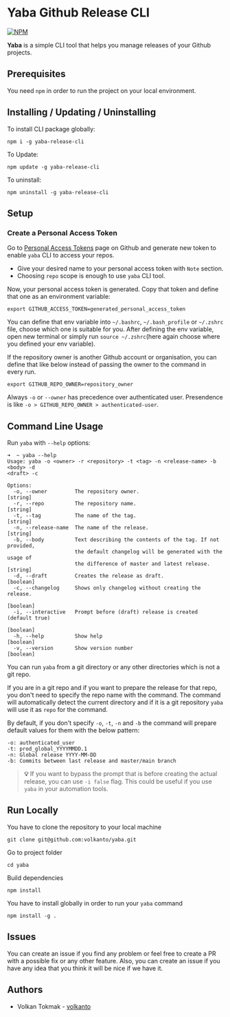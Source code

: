 # Yaba Github Release CLI

[![NPM](https://nodei.co/npm/yaba-release-cli.png?downloads=true&stars=true)](https://www.npmjs.com/package/yaba-release-cli)

**Yaba** is a simple CLI tool that helps you manage releases of your Github projects.

## Prerequisites

You need `npm` in order to run the project on your local environment.

## Installing / Updating / Uninstalling

To install CLI package globally:

```shell
npm i -g yaba-release-cli
```

To Update:

```shell
npm update -g yaba-release-cli
```

To uninstall:

```shell
npm uninstall -g yaba-release-cli
```

## Setup

### Create a Personal Access Token

Go to [Personal Access Tokens](https://github.com/settings/tokens) page on Github and generate new token to
enable `yaba` CLI to access your repos.

* Give your desired name to your personal access token with `Note` section.
* Choosing `repo` scope is enough to use `yaba` CLI tool.

Now, your personal access token is generated. Copy that token and define that one as an environment variable:

```shell
export GITHUB_ACCESS_TOKEN=generated_personal_access_token
```

You can define that env variable into `~/.bashrc`, `~/.bash_profile` or `~/.zshrc` file, choose which one is suitable
for you. After defining the env variable, open new terminal or simply run `source ~/.zshrc`(here again choose where you
defined your env variable).

If the repository owner is another Github account or organisation, you can define that like below instead of passing the
owner to the command in every run.

```shell
export GITHUB_REPO_OWNER=repository_owner
```

Always `-o` or `--owner` has precedence over authenticated user. Presendence is
like `-o > GITHUB_REPO_OWNER > authenticated-user`.

## Command Line Usage

Run `yaba` with `--help` options:

```shell
➜  ~ yaba --help
Usage: yaba -o <owner> -r <repository> -t <tag> -n <release-name> -b <body> -d
<draft> -c

Options:
  -o, --owner         The repository owner.                             [string]
  -r, --repo          The repository name.                              [string]
  -t, --tag           The name of the tag.                              [string]
  -n, --release-name  The name of the release.                          [string]
  -b, --body          Text describing the contents of the tag. If not provided,
                      the default changelog will be generated with the usage of
                      the difference of master and latest release.      [string]
  -d, --draft         Creates the release as draft.                    [boolean]
  -c, --changelog     Shows only changelog without creating the release.
                                                                       [boolean]
  -i, --interactive   Prompt before (draft) release is created (default true)
                                                                       [boolean]
  -h, --help          Show help                                        [boolean]
  -v, --version       Show version number                              [boolean]
```

You can run `yaba` from a git directory or any other directories which is not a git repo.

If you are in a git repo and if you want to prepare the release for that repo, you don't need to specify the repo name
with the command. The command will automatically detect the current directory and if it is a git repository `yaba` will
use it as `repo` for the command.

By default, if you don't specify `-o`, `-t`, `-n` and `-b` the command will prepare default values for them with the
below pattern:

```text
-o: authenticated_user
-t: prod_global_YYYYMMDD.1
-n: Global release YYYY-MM-DD
-b: Commits between last release and master/main branch
```

> **:bulb:** If you want to bypass the prompt that is before creating the actual release,
> you can use `-i false` flag. This could be useful if you use `yaba` in your automation tools.

## Run Locally

You have to clone the repository to your local machine

```shell
git clone git@github.com:volkanto/yaba.git
```

Go to project folder

```shell
cd yaba
```

Build dependencies

```shell
npm install
```

You have to install globally in order to run your `yaba` command

```shell
npm install -g .
```

## Issues

You can create an issue if you find any problem or feel free to create a PR with a possible fix or any other feature.
Also, you can create an issue if you have any idea that you think it will be nice if we have it.

## Authors

* Volkan Tokmak - [volkanto](https://github.com/volkanto)

